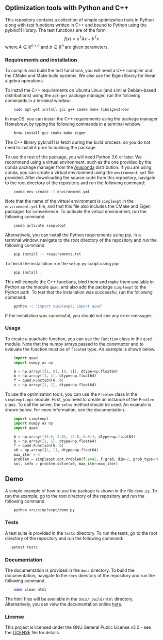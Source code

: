## Optimization tools with Python and C++

This repository contains a collection of simple optimization tools in Python along with test functions written in C++ 
and bound to Python using the pybind11 library. The test functions
are of the form 
 $$f(x) = x^{T} A x + b^{T} x$$
where $A\in \mathbb{R}^{n \times n}$ and $b\in \mathbb{R}^{n}$ are given parameters.  


### Requirements and installation

To compile and build the test functions, you will need
a C++ compiler and the CMake and Make build systems. We also use 
the Eigen library for linear algebra operations.

To install the C++ requirements on Ubuntu Linux (and similar Debian-based distributions)
using the ```apt-get``` package manager, run the following commands in a terminal window:

```bash
    sudo apt-get install gcc g++ cmake make libeigen3-dev
   ```

In macOS, you can install the C++ requirements using the package manager
Homebrew, by typing the following commands in a terminal window:

```bash
    brew install gcc cmake make eigen
   ```

The C++ library pybind11 is fetch during the build process,
so you do not need to install it prior to building the package. 

To use the rest of the package, you will need Python 3.6 or later. We recommend using a virtual environment,
such as the one provided by the conda package manager from the [Anaconda]((https://www.anaconda.com/distribution/)) 
distribution. If you are using conda, you can create a virtual environment using the `environment.yml` file provided.
After downloading the source code from this repository, navigate to the root directory of the repository
and run the following command:

```bash
    conda env create -f environment.yml
   ```

Note that the name of the virtual environment is `simpleopt` in the `environment.yml` file, and that this file
also includes the CMake and Eigen packages for convenience. To activate the virtual environment, run the following command:

```bash
    conda activate simpleopt
   ```

Alternatively, you can install the Python requirements using pip. In a terminal window, navigate to the root directory
of the repository and run the following command:

``` bash
    pip install -r requirements.txt
   ```

To finish the installation run the `setup.py` script using pip:

```bash
    pip install .
```

This will compile the C++ functions, bind them and make them available in Python as the module `quad`, and also 
add the package `simpleopt` to the Python path. To test that the installation was successful, run the following
command:

```bash
    python -c "import simpleopt; import quad"
   ```
If the installation was successful, you should not see any error messages.
### Usage

To create a quadratic function, you can use the `Function` class in the `quad` module.
Note that the numpy arrays passed to the constructor and to evaluate the function must be of `float64` type.
An example is shown below.

```python
    import quad
    import numpy as np

    A = np.array([[1, 0], [0, 1]], dtype=np.float64)
    b = np.array([1, 1], dtype=np.float64)
    f = quad.Function(A, b)
    x = np.array([1, 1], dtype=np.float64)
   ```

To use the optimization tools, you can use the `Problem` class in the `simpleopt.opt` module. First, you need to create
an instance of the `Problem` class. To call the solver, the `solve` method should be used. An example is shown below.
For more information, see the documentation.

```python
    import simpleopt
    import numpy as np
    import quad

    A = np.array([[6.0, 2.0], [2.0, 6.0]], dtype=np.float64)
    b = np.array([1, 1], dtype=np.float64)
    f = quad.Function(A, b)
    x0 = np.array([1, 1], dtype=np.float64)
    max_iter = 5
    problem = simpleopt.opt.Problem(f.eval, f.grad, dim=2, prob_type="min", method='sd')
    sol, info = problem.solve(x0, max_iter=max_iter)
   ```

## Demo
A simple example of how to use the package is shown in the file `demo.py`. To run the example, go to the root directory
of the repository and run the following command:

```bash
    python src/simpleopt/demo.py
   ```

### Tests
A test suite is provided in the `tests` directory. To run the tests, go to the root directory of the repository and run
the following command:

```bash
   pytest tests
   ```

### Documentation
The documentation is provided in the `docs` directory. To build the documentation, navigate to the
``docs`` directory of the repository and run the following command:

```bash
    make clean html
   ```

The html files will be available in the ``docs/_build/html`` directory. Alternatively, you can view the documentation
online [here](https://luisgarciar-simpleopt.readthedocs.io/en/latest/quad.html).

### License

This project is licensed under the GNU General Public License v3.0 - see the [LICENSE](LICENSE) file for details.